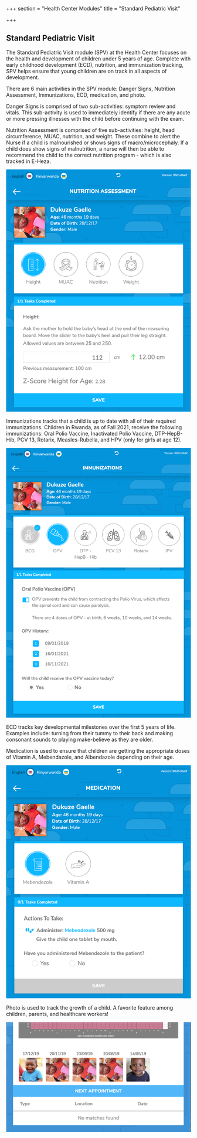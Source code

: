 +++
section = "Health Center Modules"
title = "Standard Pediatric Visit"

+++
## **Standard Pediatric Visit**

The Standard Pediatric Visit module (SPV) at the Health Center focuses on the health and development of children under 5 years of age. Complete with early childhood development (ECD), nutrition, and immunization tracking, SPV helps ensure that young children are on track in all aspects of development.

There are 6 main activities in the SPV module: Danger Signs, Nutrition Assessment, Immunizations, ECD, medication, and photo.

Danger Signs is comprised of two sub-activities: symptom review and vitals. This sub-activity is used to immediately identify if there are any acute or more pressing illnesses with the child before continuing with the exam.

Nutrition Assessment is comprised of five sub-activities: height, head circumference, MUAC, nutrition, and weight. These combine to alert the Nurse if a child is malnourished or shows signs of macro/microcephaly. If a child does show signs of malnutrition, a nurse will then be able to recommend the child to the correct nutrition program - which is also tracked in E-Heza.

![](/uploads/spv-nutriasses.png)

Immunizations tracks that a child is up to date with all of their required immunizations. Children in Rwanda, as of Fall 2021, receive the following immunizations: Oral Polio Vaccine, Inactivated Polio Vaccine, DTP-HepB-Hib, PCV 13, Rotarix, Measles-Rubella, and HPV (only for girls at age 12).

![](/uploads/spv-immunizations.png)

ECD tracks key developmental milestones over the first 5 years of life. Examples include: turning from their tummy to their back and making consonant sounds to playing make-believe as they are older.

Medication is used to ensure that children are getting the appropriate doses of Vitamin A, Mebendazole, and Albendazole depending on their age.

![](/uploads/spv-medication.png)

Photo is used to track the growth of a child. A favorite feature among children, parents, and healthcare workers!

![](/uploads/spv-child-photo.png)